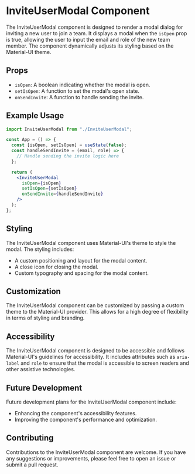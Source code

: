 # InviteUserModal Component

The InviteUserModal component is designed to render a modal dialog for inviting a new user to join a team. It displays a modal when the `isOpen` prop is true, allowing the user to input the email and role of the new team member. The component dynamically adjusts its styling based on the Material-UI theme.

## Props

- `isOpen`: A boolean indicating whether the modal is open.
- `setIsOpen`: A function to set the modal's open state.
- `onSendInvite`: A function to handle sending the invite.

## Example Usage

```jsx
import InviteUserModal from "./InviteUserModal";

const App = () => {
  const [isOpen, setIsOpen] = useState(false);
  const handleSendInvite = (email, role) => {
    // Handle sending the invite logic here
  };

  return (
    <InviteUserModal
      isOpen={isOpen}
      setIsOpen={setIsOpen}
      onSendInvite={handleSendInvite}
    />
  );
};
```

## Styling

The InviteUserModal component uses Material-UI's theme to style the modal. The styling includes:

- A custom positioning and layout for the modal content.
- A close icon for closing the modal.
- Custom typography and spacing for the modal content.

## Customization

The InviteUserModal component can be customized by passing a custom theme to the Material-UI provider. This allows for a high degree of flexibility in terms of styling and branding.

## Accessibility

The InviteUserModal component is designed to be accessible and follows Material-UI's guidelines for accessibility. It includes attributes such as `aria-label` and `role` to ensure that the modal is accessible to screen readers and other assistive technologies.

## Future Development

Future development plans for the InviteUserModal component include:

- Enhancing the component's accessibility features.
- Improving the component's performance and optimization.

## Contributing

Contributions to the InviteUserModal component are welcome. If you have any suggestions or improvements, please feel free to open an issue or submit a pull request.
